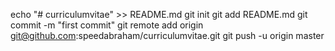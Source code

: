 echo "# curriculumvitae" >> README.md
git init
git add README.md
git commit -m "first commit"
git remote add origin git@github.com:speedabraham/curriculumvitae.git
git push -u origin master
